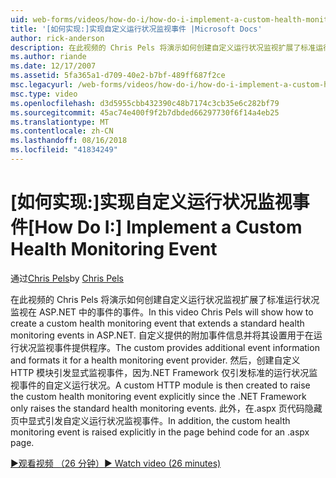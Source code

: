```yaml
---
uid: web-forms/videos/how-do-i/how-do-i-implement-a-custom-health-monitoring-event
title: '[如何实现:]实现自定义运行状况监视事件 |Microsoft Docs'
author: rick-anderson
description: 在此视频的 Chris Pels 将演示如何创建自定义运行状况监视扩展了标准运行状况监视在 ASP.NET 中的事件的事件。 自定义 pro...
ms.author: riande
ms.date: 12/17/2007
ms.assetid: 5fa365a1-d709-40e2-b7bf-489ff687f2ce
msc.legacyurl: /web-forms/videos/how-do-i/how-do-i-implement-a-custom-health-monitoring-event
msc.type: video
ms.openlocfilehash: d3d5955cbb432390c48b7174c3cb35e6c282bf79
ms.sourcegitcommit: 45ac74e400f9f2b7dbded66297730f6f14a4eb25
ms.translationtype: MT
ms.contentlocale: zh-CN
ms.lasthandoff: 08/16/2018
ms.locfileid: "41834249"
---
```

<a name="how-do-i-implement-a-custom-health-monitoring-event"></a><span data-ttu-id="98265-104">[如何实现:]实现自定义运行状况监视事件</span><span class="sxs-lookup"><span data-stu-id="98265-104">[How Do I:] Implement a Custom Health Monitoring Event</span></span>
====================
<span data-ttu-id="98265-105">通过[Chris Pels](https://twitter.com/chrispels)</span><span class="sxs-lookup"><span data-stu-id="98265-105">by [Chris Pels](https://twitter.com/chrispels)</span></span>

<span data-ttu-id="98265-106">在此视频的 Chris Pels 将演示如何创建自定义运行状况监视扩展了标准运行状况监视在 ASP.NET 中的事件的事件。</span><span class="sxs-lookup"><span data-stu-id="98265-106">In this video Chris Pels will show how to create a custom health monitoring event that extends a standard health monitoring events in ASP.NET.</span></span> <span data-ttu-id="98265-107">自定义提供的附加事件信息并将其设置用于在运行状况监视事件提供程序。</span><span class="sxs-lookup"><span data-stu-id="98265-107">The custom provides additional event information and formats it for a health monitoring event provider.</span></span> <span data-ttu-id="98265-108">然后，创建自定义 HTTP 模块引发显式监视事件，因为.NET Framework 仅引发标准的运行状况监视事件的自定义运行状况。</span><span class="sxs-lookup"><span data-stu-id="98265-108">A custom HTTP module is then created to raise the custom health monitoring event explicitly since the .NET Framework only raises the standard health monitoring events.</span></span> <span data-ttu-id="98265-109">此外，在.aspx 页代码隐藏页中显式引发自定义运行状况监视事件。</span><span class="sxs-lookup"><span data-stu-id="98265-109">In addition, the custom health monitoring event is raised explicitly in the page behind code for an .aspx page.</span></span>

[<span data-ttu-id="98265-110">&#9654;观看视频 （26 分钟）</span><span class="sxs-lookup"><span data-stu-id="98265-110">&#9654; Watch video (26 minutes)</span></span>](https://channel9.msdn.com/Blogs/ASP-NET-Site-Videos/how-do-i-implement-a-custom-health-monitoring-event)
